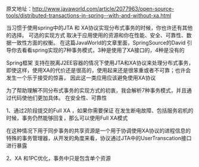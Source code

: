 原文地址：http://www.javaworld.com/article/2077963/open-source-tools/distributed-transactions-in-spring--with-and-without-xa.html

当习惯于使用spring中的JTA 和 XA协议实现分布式事务的时候，你也许还有其他的选择。
可选的实现方式 取决于应用使用的资源和你在性能、安全、可靠性、数据一致性方面的权衡。
在这篇JavaWorld的文章里面，SpringSource的David 引导你去看看spring实现的7种事务模式，3种是使用了XA接口的，4种是没有的

Spring框架 支持在脱离J2EE容器的情况下使用JTA和XA协议来处理分布式事务，即使这样，使用XA的代价还是很高的，使用起来还是很笨重或者不可靠；也许会发生一个乐于接受的惊喜，
因此这一类应用应该避免使用XA协议

为了帮助理解不同分布式事务的实现方式的初衷，我会解析7种事务模式，并且通过代码使他们更加具体。
在安全性、可靠性

1、通过2阶段提交的Full  XA ，如果你需要保证 在发生断电故障、包括服务宕机的时候，事务仍然能够回复，那么可以使用Full XA模式

在这种情况下用于同步事务的共享资源是一个用于协调使用XA协议的进程信息的特殊的事务管理器，从开发的角度来看，协议通过JTA中的UserTranscation接口进行暴露

2、XA 和1PC优化，事务中只是包含单个资源




